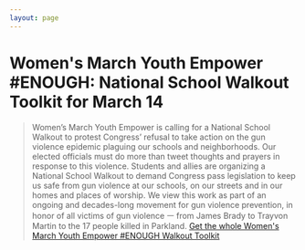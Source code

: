 ```yaml
---
layout: page
---
```


Women's March Youth Empower #ENOUGH: National School Walkout Toolkit for March 14
=================
> Women’s March Youth Empower is calling for a National School Walkout to protest Congress’ refusal to take action on the gun violence epidemic plaguing our schools and neighborhoods. Our elected officials must do more than tweet thoughts and prayers in response to this violence. Students and allies are organizing a National School Walkout to demand Congress pass legislation to keep us safe from gun violence at our schools, on our streets and in our homes and places of worship. We view this work as part of an ongoing and decades-long movement for gun violence prevention, in honor of all victims of gun violence ㅡ from James Brady to Trayvon Martin to the 17 people killed in Parkland.
[Get the whole Women's March Youth Empower #ENOUGH Walkout Toolkit](https://www.womensmarch.com/enough-toolkit/)

